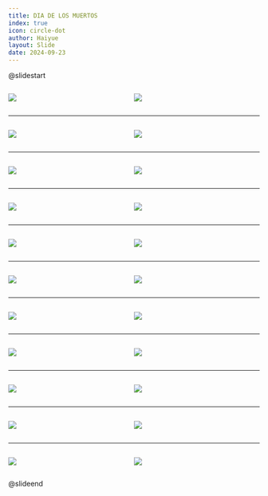 ```yaml
---
title: DIA DE LOS MUERTOS
index: true
icon: circle-dot
author: Haiyue
layout: Slide
date: 2024-09-23
---
```

 
@slidestart

<div style="display:flex">
<div style="flex:1">

![](https://raw.githubusercontent.com/yclord/reading/refs/heads/master/english/Level-Q/DIA%20DE%20LOS%20MUERTOS/001.webp)
</div>
<div style="flex:1">

![](https://raw.githubusercontent.com/yclord/reading/refs/heads/master/english/Level-Q/DIA%20DE%20LOS%20MUERTOS/002.webp)
</div>
</div>

---

<div style="display:flex">
<div style="flex:1">

![](https://raw.githubusercontent.com/yclord/reading/refs/heads/master/english/Level-Q/DIA%20DE%20LOS%20MUERTOS/003.webp)
</div>
<div style="flex:1">

![](https://raw.githubusercontent.com/yclord/reading/refs/heads/master/english/Level-Q/DIA%20DE%20LOS%20MUERTOS/004.webp)
</div>
</div>

---

<div style="display:flex">
<div style="flex:1">

![](https://raw.githubusercontent.com/yclord/reading/refs/heads/master/english/Level-Q/DIA%20DE%20LOS%20MUERTOS/005.webp)
</div>
<div style="flex:1">

![](https://raw.githubusercontent.com/yclord/reading/refs/heads/master/english/Level-Q/DIA%20DE%20LOS%20MUERTOS/006.webp)
</div>
</div>

---

<div style="display:flex">
<div style="flex:1">

![](https://raw.githubusercontent.com/yclord/reading/refs/heads/master/english/Level-Q/DIA%20DE%20LOS%20MUERTOS/007.webp)
</div>
<div style="flex:1">

![](https://raw.githubusercontent.com/yclord/reading/refs/heads/master/english/Level-Q/DIA%20DE%20LOS%20MUERTOS/008.webp)
</div>
</div>

---

<div style="display:flex">
<div style="flex:1">

![](https://raw.githubusercontent.com/yclord/reading/refs/heads/master/english/Level-Q/DIA%20DE%20LOS%20MUERTOS/009.webp)
</div>
<div style="flex:1">

![](https://raw.githubusercontent.com/yclord/reading/refs/heads/master/english/Level-Q/DIA%20DE%20LOS%20MUERTOS/010.webp)
</div>
</div>

---

<div style="display:flex">
<div style="flex:1">

![](https://raw.githubusercontent.com/yclord/reading/refs/heads/master/english/Level-Q/DIA%20DE%20LOS%20MUERTOS/011.webp)
</div>
<div style="flex:1">

![](https://raw.githubusercontent.com/yclord/reading/refs/heads/master/english/Level-Q/DIA%20DE%20LOS%20MUERTOS/012.webp)
</div>
</div>

---

<div style="display:flex">
<div style="flex:1">

![](https://raw.githubusercontent.com/yclord/reading/refs/heads/master/english/Level-Q/DIA%20DE%20LOS%20MUERTOS/013.webp)
</div>
<div style="flex:1">

![](https://raw.githubusercontent.com/yclord/reading/refs/heads/master/english/Level-Q/DIA%20DE%20LOS%20MUERTOS/014.webp)
</div>
</div>

---

<div style="display:flex">
<div style="flex:1">

![](https://raw.githubusercontent.com/yclord/reading/refs/heads/master/english/Level-Q/DIA%20DE%20LOS%20MUERTOS/015.webp)
</div>
<div style="flex:1">

![](https://raw.githubusercontent.com/yclord/reading/refs/heads/master/english/Level-Q/DIA%20DE%20LOS%20MUERTOS/016.webp)
</div>
</div>

---

<div style="display:flex">
<div style="flex:1">

![](https://raw.githubusercontent.com/yclord/reading/refs/heads/master/english/Level-Q/DIA%20DE%20LOS%20MUERTOS/017.webp)
</div>
<div style="flex:1">

![](https://raw.githubusercontent.com/yclord/reading/refs/heads/master/english/Level-Q/DIA%20DE%20LOS%20MUERTOS/018.webp)
</div>
</div>

---

<div style="display:flex">
<div style="flex:1">

![](https://raw.githubusercontent.com/yclord/reading/refs/heads/master/english/Level-Q/DIA%20DE%20LOS%20MUERTOS/019.webp)
</div>
<div style="flex:1">

![](https://raw.githubusercontent.com/yclord/reading/refs/heads/master/english/Level-Q/DIA%20DE%20LOS%20MUERTOS/020.webp)
</div>
</div>

---

<div style="display:flex">
<div style="flex:1">

![](https://raw.githubusercontent.com/yclord/reading/refs/heads/master/english/Level-Q/DIA%20DE%20LOS%20MUERTOS/021.webp)
</div>
<div style="flex:1">

![](https://raw.githubusercontent.com/yclord/reading/refs/heads/master/english/Level-Q/DIA%20DE%20LOS%20MUERTOS/022.webp)
</div>
</div>

@slideend
